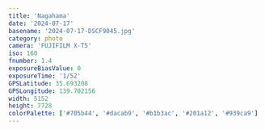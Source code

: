 ```yaml
---
title: 'Nagahama'
date: '2024-07-17'
basename: '2024-07-17-DSCF9045.jpg'
category: photo
camera: 'FUJIFILM X-T5'
iso: 160
fnumber: 1.4
exposureBiasValue: 0
exposureTime: '1/52'
GPSLatitude: 35.693208
GPSLongitude: 139.702156
width: 5152
height: 7728
colorPalette: ['#705b44', '#dacab9', '#b1b3ac', '#201a12', '#939ca9']
---
```

